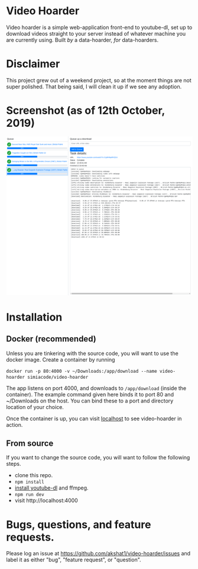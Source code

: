 # Video Hoarder

Video hoarder is a simple web-application front-end to youtube-dl, set up to download videos straight to your server instead of whatever machine you are currently using. Built _by_ a data-hoarder, _for_ data-hoarders.

# Disclaimer

This project grew out of a weekend project, so at the moment things are not super polished. That being said, I will clean it up if we see any adoption.

# Screenshot (as of 12th October, 2019)
![screenshots taken on 12th October 2019](https://github.com/akshat1/video-hoarder/raw/master/screenshots/10_12_2019.png)

# Installation

## Docker (recommended)

Unless you are tinkering with the source code, you will want to use the docker image. Create a container by running 

```
docker run -p 80:4000 -v ~/Downloads:/app/download --name video-hoarder simiacode/video-hoarder
```

The app listens on port 4000, and downloads to `/app/download` (inside the container). The example command given here binds it to port 80 and ~/Downloads on the host. You can bind these to a port and directory location of your choice.

Once the container is up, you can visit [localhost](http://localhost) to see video-hoarder in action.

## From source

If you want to change the source code, you will want to follow the following steps.

- clone this repo.
- `npm install`
- [install youtube-dl](https://ytdl-org.github.io/youtube-dl/download.html) and ffmpeg.
- `npm run dev`
- visit http://localhost:4000

# Bugs, questions, and feature requests.

Please log an issue at https://github.com/akshat1/video-hoarder/issues and label it as either "bug", "feature request", or "question".

